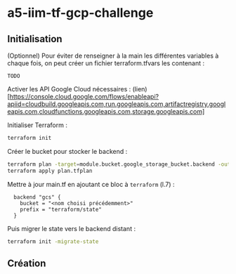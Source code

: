 # a5-iim-tf-gcp-challenge

## Initialisation
(Optionnel) Pour éviter de renseigner à la main les différentes variables à chaque fois, on peut créer un fichier terraform.tfvars les contenant :
```hcl
TODO
```

Activer les API Google Cloud nécessaires : (lien)[https://console.cloud.google.com/flows/enableapi?apiid=cloudbuild.googleapis.com,run.googleapis.com,artifactregistry.googleapis.com,cloudfunctions.googleapis.com,storage.googleapis.com]

Initialiser Terraform :
```sh
terraform init
```

Créer le bucket pour stocker le backend :
```sh
terraform plan -target=module.bucket.google_storage_bucket.backend -out=plan.tfplan
terraform apply plan.tfplan
```

Mettre à jour main.tf en ajoutant ce bloc à `terraform` (l.7) :
```hcl
  backend "gcs" {
    bucket = "<nom choisi précédemment>"
    prefix = "terraform/state"
  }
```

Puis migrer le state vers le backend distant :
```sh
terraform init -migrate-state
```

## Création

